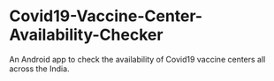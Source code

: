 # Covid19-Vaccine-Center-Availability-Checker
An Android app to check the availability of Covid19 vaccine centers all across the India.
